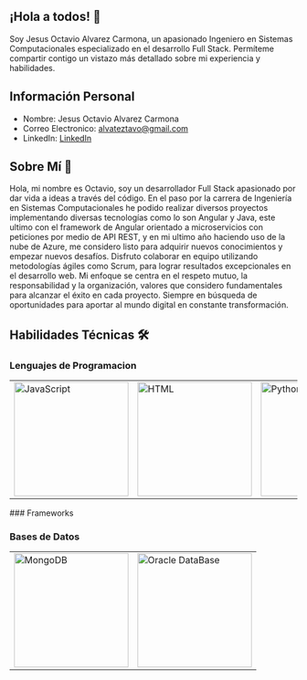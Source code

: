 ## ¡Hola a todos! 👋

Soy Jesus Octavio Alvarez Carmona, un apasionado Ingeniero en Sistemas Computacionales especializado en el desarrollo Full Stack. Permíteme compartir contigo un vistazo más detallado sobre mi experiencia y habilidades.

## Información Personal

- Nombre: Jesus Octavio Alvarez Carmona
- Correo Electronico: alvateztavo@gmail.com
- LinkedIn: [LinkedIn](www.linkedin.com/in/jesus-octavio-alvarez-carmona-358918300)

## Sobre Mí 🚀

Hola, mi nombre es Octavio, soy un desarrollador Full Stack apasionado por dar vida a ideas a través del código. En el paso por la carrera de Ingeniería en Sistemas Computacionales he podido realizar diversos proyectos implementando diversas tecnologías como lo son Angular y Java, este ultimo con el framework de Angular orientado a microservicios con peticiones por medio de API REST, y en mi ultimo año haciendo uso de la nube de Azure, me considero listo para adquirir nuevos conocimientos y empezar nuevos desafíos. Disfruto colaborar en equipo utilizando metodologías ágiles como Scrum, para lograr resultados excepcionales en el desarrollo web. Mi enfoque se centra en el respeto mutuo, la responsabilidad y la organización, valores que considero fundamentales para alcanzar el éxito en cada proyecto. Siempre en búsqueda de oportunidades para aportar al mundo digital en constante transformación.

## Habilidades Técnicas 🛠️

### Lenguajes de Programacion
<table>
  <tr>
    <td>
      <img src="https://multishoring.com/wp-content/uploads/2024/04/JavaScript-Symbol.png" alt="JavaScript" width="200"/>
    </td>
    <td>
      <img src="https://cdn.pixabay.com/photo/2017/08/05/11/16/logo-2582748_1280.png" alt="HTML" width="200"/>
    </td>
    <td>
      <img src="https://encrypted-tbn0.gstatic.com/images?q=tbn:ANd9GcQYZqZkpMyiN2uSuT7GAf6JSkJ44YsZqoQHdw&s" alt="Python" width="200"/>
    </td>
  </tr>
</table>
### Frameworks

### Bases de Datos
<table>
  <tr>
    <td>
      <img src="https://miro.medium.com/v2/resize:fit:512/1*doAg1_fMQKWFoub-6gwUiQ.png" alt="MongoDB" width="200"/>
    </td>
    <td>
      <img src="https://fabriconsulting.com.mx/assets/images/d234566d9d-1-512x512.webp" alt="Oracle DataBase"width="200"/>
    </td>
  </tr>
</table>






